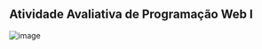 ## Atividade Avaliativa de Programação Web I
![image](https://user-images.githubusercontent.com/99850929/175753009-d0fedd2d-8b25-4389-914d-66ddd47df1c0.png)
